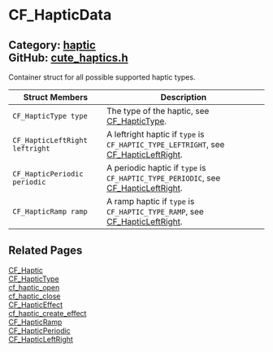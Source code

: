 # CF_HapticData

Category: [haptic](https://github.com/RandyGaul/cute_framework/blob/master/docs/api_reference?id=haptic)  
GitHub: [cute_haptics.h](https://github.com/RandyGaul/cute_framework/blob/master/include/cute_haptics.h)  
---

Container struct for all possible supported haptic types.

Struct Members | Description
--- | ---
`CF_HapticType type` | The type of the haptic, see [CF_HapticType](https://github.com/RandyGaul/cute_framework/blob/master/docs/haptic/cf_haptictype.md).
`CF_HapticLeftRight leftright` | A leftright haptic if `type` is `CF_HAPTIC_TYPE_LEFTRIGHT`, see [CF_HapticLeftRight](https://github.com/RandyGaul/cute_framework/blob/master/docs/haptic/cf_hapticleftright.md).
`CF_HapticPeriodic periodic` | A periodic haptic if `type` is `CF_HAPTIC_TYPE_PERIODIC`, see [CF_HapticLeftRight](https://github.com/RandyGaul/cute_framework/blob/master/docs/haptic/cf_hapticleftright.md).
`CF_HapticRamp ramp` | A ramp haptic if `type` is `CF_HAPTIC_TYPE_RAMP`, see [CF_HapticLeftRight](https://github.com/RandyGaul/cute_framework/blob/master/docs/haptic/cf_hapticleftright.md).

## Related Pages

[CF_Haptic](https://github.com/RandyGaul/cute_framework/blob/master/docs/haptic/cf_haptic.md)  
[CF_HapticType](https://github.com/RandyGaul/cute_framework/blob/master/docs/haptic/cf_haptictype.md)  
[cf_haptic_open](https://github.com/RandyGaul/cute_framework/blob/master/docs/haptic/cf_haptic_open.md)  
[cf_haptic_close](https://github.com/RandyGaul/cute_framework/blob/master/docs/haptic/cf_haptic_close.md)  
[CF_HapticEffect](https://github.com/RandyGaul/cute_framework/blob/master/docs/haptic/cf_hapticeffect.md)  
[cf_haptic_create_effect](https://github.com/RandyGaul/cute_framework/blob/master/docs/haptic/cf_haptic_create_effect.md)  
[CF_HapticRamp](https://github.com/RandyGaul/cute_framework/blob/master/docs/haptic/cf_hapticramp.md)  
[CF_HapticPeriodic](https://github.com/RandyGaul/cute_framework/blob/master/docs/haptic/cf_hapticperiodic.md)  
[CF_HapticLeftRight](https://github.com/RandyGaul/cute_framework/blob/master/docs/haptic/cf_hapticleftright.md)  
